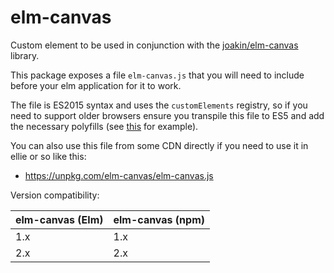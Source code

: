 # elm-canvas

Custom element to be used in conjunction with the
[joakin/elm-canvas](http://package.elm-lang.org/packages/joakin/elm-canvas/latest)
library.

This package exposes a file `elm-canvas.js` that you will need to include before
your elm application for it to work.

The file is ES2015 syntax and uses the `customElements` registry, so if you need
to support older browsers ensure you transpile this file to ES5 and add the
necessary polyfills (see
[this](https://gist.github.com/akoppela/8a19d9b039e9af21c4b27b5c4c998782) for
example).

You can also use this file from some CDN directly if you need to use it in ellie
or so like this:

- https://unpkg.com/elm-canvas/elm-canvas.js

Version compatibility:

| elm-canvas (Elm) | elm-canvas (npm) |
| ---------------- | ---------------- |
| 1.x              | 1.x              |
| 2.x              | 2.x              |
